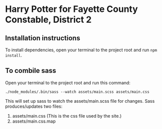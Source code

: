 # Harry Potter for Fayette County Constable, District 2

## Installation instructions

To install dependencies, open your terminal to the project root and run `npm install`.

## To combile sass

Open your terminal to the project root and run this command:

`./node_modules/.bin/sass --watch assets/main.scss assets/main.css`

This will set up sass to watch the assets/main.scss file for changes. Sass produces/updates two files:

1. assets/main.css (This is the css file used by the site.)
2. assets/main.css.map
